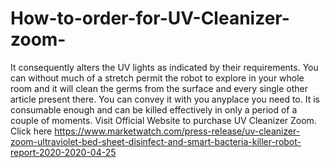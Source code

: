 # How-to-order-for-UV-Cleanizer-zoom-
It consequently alters the UV lights as indicated by their requirements. You can without much of a stretch permit the robot to explore in your whole room and it will clean the germs from the surface and every single other article present there. You can convey it with you anyplace you need to. It is consumable enough and can be killed effectively in only a period of a couple of moments. Visit Official Website to purchase UV Cleanizer Zoom. Click here https://www.marketwatch.com/press-release/uv-cleanizer-zoom-ultraviolet-bed-sheet-disinfect-and-smart-bacteria-killer-robot-report-2020-2020-04-25
